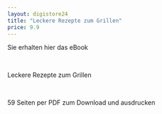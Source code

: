 ```yaml
---
layout: digistore24
title: "Leckere Rezepte zum Grillen"
price: 9.9
---
```

<p>Sie erhalten hier das eBook</p>
<p>&#xA0;</p>
<p>Leckere Rezepte zum Grillen</p>
<p>&#xA0;</p>
<p>59 Seiten per PDF zum Download und ausdrucken</p>